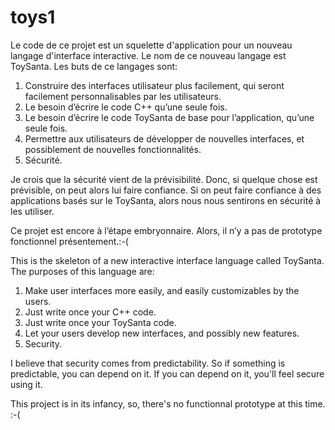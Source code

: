 # toys1

Le code de ce projet est un squelette d'application pour un nouveau langage d'interface interactive. Le nom de ce nouveau langage est ToySanta. Les buts de ce langages sont:

1. Construire des interfaces utilisateur plus facilement, qui seront facilement personnalisables par les utilisateurs.
2. Le besoin d’écrire le code C++ qu’une seule fois.
3. Le besoin d’écrire le code ToySanta de base pour l’application, qu’une seule fois.
4. Permettre aux utilisateurs de développer de nouvelles interfaces, et possiblement de nouvelles fonctionnalités.
5. Sécurité.

Je crois que la sécurité vient de la prévisibilité. Donc, si quelque chose est prévisible, on peut alors lui faire confiance. Si on peut faire confiance à des applications basés sur le ToySanta, alors nous nous sentirons en sécurité à les utiliser.

Ce projet est encore à l’étape embryonnaire. Alors, il n’y a pas de prototype fonctionnel présentement.:-(




This is the skeleton of a new interactive interface language called ToySanta. The purposes of this language are:

1. Make user interfaces more easily, and easily customizables by the  users.
2. Just write once your C++ code.
3. Just write once your ToySanta code.
4. Let your users develop new interfaces, and possibly new features.
5. Security.

I believe that security comes from predictability. So if something is predictable, you can depend on it. If you can depend on it, you'll feel secure using it.

This project is in its infancy, so, there's no functionnal prototype at this time. :-(
